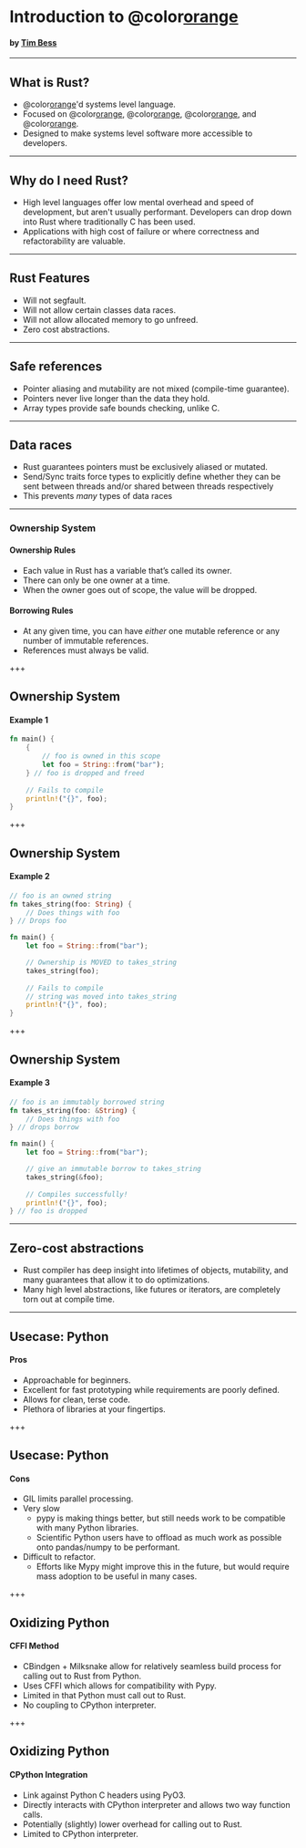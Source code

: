<!-- $theme: gaia -->

# Introduction to @color[orange](**Rust**)
#### by [Tim Bess](https://github.com/tdbgamer)


---

## What is Rust?
- @color[orange](**Non-GC**)'d systems level language.
- Focused on @color[orange](**safety**), @color[orange](**performance**), @color[orange](**concurrency**), and @color[orange](**interoperability**).
- Designed to make systems level software more accessible to developers.

---

## Why do I need Rust?
- High level languages offer low mental overhead and speed of development, but aren't usually performant.
    Developers can drop down into Rust where traditionally C has been used.
- Applications with high cost of failure or where correctness and refactorability are valuable.

---

## Rust Features

- Will not segfault.
- Will not allow certain classes data races.
- Will not allow allocated memory to go unfreed.
- Zero cost abstractions.

---

## Safe references
- Pointer aliasing and mutability are not mixed (compile-time guarantee).
- Pointers never live longer than the data they hold.
- Array types provide safe bounds checking, unlike C.

---

## Data races
- Rust guarantees pointers must be exclusively aliased or mutated.
- Send/Sync traits force types to explicitly define whether they can be sent between threads and/or shared between threads respectively
- This prevents _many_ types of data races

---

### Ownership System
#### Ownership Rules
- Each value in Rust has a variable that’s called its owner.
- There can only be one owner at a time.
- When the owner goes out of scope, the value will be dropped.

#### Borrowing Rules
- At any given time, you can have _either_ one mutable reference or any number of immutable references.
- References must always be valid.

+++

## Ownership System

#### Example 1
```rust
fn main() {
    {
        // foo is owned in this scope
        let foo = String::from("bar");
    } // foo is dropped and freed
    
    // Fails to compile
    println!("{}", foo);
}
```

+++

## Ownership System

#### Example 2
```rust
// foo is an owned string
fn takes_string(foo: String) {
    // Does things with foo
} // Drops foo

fn main() {
    let foo = String::from("bar");

    // Ownership is MOVED to takes_string
    takes_string(foo);
    
    // Fails to compile
    // string was moved into takes_string
    println!("{}", foo);
}
```

+++

## Ownership System

#### Example 3
```rust
// foo is an immutably borrowed string
fn takes_string(foo: &String) {
    // Does things with foo
} // drops borrow

fn main() {
    let foo = String::from("bar");

    // give an immutable borrow to takes_string
    takes_string(&foo);
    
    // Compiles successfully!
    println!("{}", foo);
} // foo is dropped
```

---

## Zero-cost abstractions

- Rust compiler has deep insight into lifetimes of objects, mutability, and many guarantees that allow it to do optimizations.
- Many high level abstractions, like futures or iterators, are completely torn out at compile time.

---

## Usecase: Python

#### Pros
- Approachable for beginners.
- Excellent for fast prototyping while requirements are poorly defined.
- Allows for clean, terse code.
- Plethora of libraries at your fingertips.

+++

## Usecase: Python

#### Cons
- GIL limits parallel processing.
- Very slow
    - pypy is making things better, but still needs work to be compatible with many Python libraries.
    - Scientific Python users have to offload as much work as possible onto pandas/numpy to be performant.
- Difficult to refactor.
    - Efforts like Mypy might improve this in the future, but would require mass adoption to be useful in many cases.

+++

## Oxidizing Python

#### CFFI Method
- CBindgen + Milksnake allow for relatively seamless build process for calling out to Rust from Python.
- Uses CFFI which allows for compatibility with Pypy.
- Limited in that Python must call out to Rust.
- No coupling to CPython interpreter.

+++

## Oxidizing Python

#### CPython Integration
- Link against Python C headers using PyO3.
- Directly interacts with CPython interpreter and allows two way function calls.
- Potentially (slightly) lower overhead for calling out to Rust.
- Limited to CPython interpreter.
